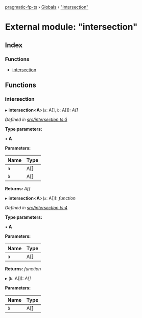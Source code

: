 [pragmatic-fp-ts](../README.md) › [Globals](../globals.md) › ["intersection"](_intersection_.md)

# External module: "intersection"

## Index

### Functions

* [intersection](_intersection_.md#intersection)

## Functions

###  intersection

▸ **intersection**<**A**>(`a`: A[], `b`: A[]): *A[]*

*Defined in [src/intersection.ts:3](https://github.com/hermann-p/pragmatic-fp-ts/blob/d50fca4/src/intersection.ts#L3)*

**Type parameters:**

▪ **A**

**Parameters:**

Name | Type |
------ | ------ |
`a` | A[] |
`b` | A[] |

**Returns:** *A[]*

▸ **intersection**<**A**>(`a`: A[]): *function*

*Defined in [src/intersection.ts:4](https://github.com/hermann-p/pragmatic-fp-ts/blob/d50fca4/src/intersection.ts#L4)*

**Type parameters:**

▪ **A**

**Parameters:**

Name | Type |
------ | ------ |
`a` | A[] |

**Returns:** *function*

▸ (`b`: A[]): *A[]*

**Parameters:**

Name | Type |
------ | ------ |
`b` | A[] |
